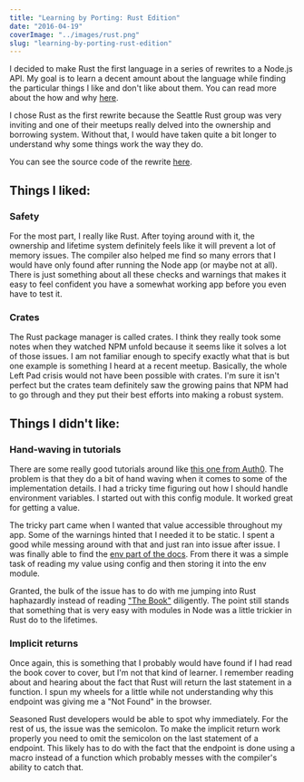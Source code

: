 ```yaml
---
title: "Learning by Porting: Rust Edition"
date: "2016-04-19"
coverImage: "../images/rust.png"
slug: "learning-by-porting-rust-edition"
---
```


I decided to make Rust the first language in a series of rewrites to a Node.js API. My goal is to learn a decent amount about the language while finding the particular things I like and don't like about them. You can read more about the how and why [here](http://chrisgriffing.com/coding/2016/04/19/learning-new-languages-by-porting/).

I chose Rust as the first rewrite because the Seattle Rust group was very inviting and one of their meetups really delved into the ownership and borrowing system. Without that, I would have taken quite a bit longer to understand why some things work the way they do.

You can see the source code of the rewrite [here](https://github.com/appropont/proficionym-api-rust).

## Things I liked:

### Safety

For the most part, I really like Rust. After toying around with it, the ownership and lifetime system definitely feels like it will prevent a lot of memory issues. The compiler also helped me find so many errors that I would have only found after running the Node app (or maybe not at all). There is just something about all these checks and warnings that makes it easy to feel confident you have a somewhat working app before you even have to test it.

### Crates

The Rust package manager is called crates. I think they really took some notes when they watched NPM unfold because it seems like it solves a lot of those issues. I am not familiar enough to specify exactly what that is but one example is something I heard at a recent meetup. Basically, the whole Left Pad crisis would not have been possible with crates. I'm sure it isn't perfect but the crates team definitely saw the growing pains that NPM had to go through and they put their best efforts into making a robust system.

## Things I didn't like:

### Hand-waving in tutorials

There are some really good tutorials around like [this one from Auth0](https://auth0.com/blog/2015/11/30/build-an-api-in-rust-with-jwt-authentication-using-nickelrs/). The problem is that they do a bit of hand waving when it comes to some of the implementation details. I had a tricky time figuring out how I should handle environment variables. I started out with this config module. It worked great for getting a value.

The tricky part came when I wanted that value accessible throughout my app. Some of the warnings hinted that I needed it to be static. I spent a good while messing around with that and just ran into issue after issue. I was finally able to find the [env part of the docs](https://doc.rust-lang.org/std/env/). From there it was a simple task of reading my value using config and then storing it into the env module.

Granted, the bulk of the issue has to do with me jumping into Rust haphazardly instead of reading ["The Book"](https://doc.rust-lang.org/book/) diligently. The point still stands that something that is very easy with modules in Node was a little trickier in Rust do to the lifetimes.

### Implicit returns

Once again, this is something that I probably would have found if I had read the book cover to cover, but I'm not that kind of learner. I remember reading about and hearing about the fact that Rust will return the last statement in a function. I spun my wheels for a little while not understanding why this endpoint was giving me a "Not Found" in the browser.

Seasoned Rust developers would be able to spot why immediately. For the rest of us, the issue was the semicolon. To make the implicit return work properly you need to omit the semicolon on the last statement of a endpoint. This likely has to do with the fact that the endpoint is done using a macro instead of a function which probably messes with the compiler's ability to catch that.
